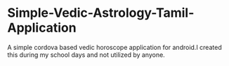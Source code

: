 # Simple-Vedic-Astrology-Tamil-Application
A simple cordova based vedic horoscope application for android.I created this during my school days and not utilized by anyone.
